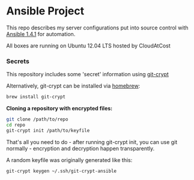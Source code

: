 Ansible Project
===============

This repo describes my server configurations put into source control with [Ansible 1.4.1](http://www.ansible.com/home) for automation.

All boxes are running on Ubuntu 12.04 LTS hosted by CloudAtCost

### Secrets

This repository includes some 'secret' information using [git-crypt](https://www.agwa.name/projects/git-crypt/)

Alternatively, git-crypt can be installed via [homebrew](http://brew.sh):

```bash
brew install git-crypt
```

**Cloning a repository with encrypted files:**

```bash
git clone /path/to/repo
cd repo
git-crypt init /path/to/keyfile
```

That's all you need to do - after running git-crypt init, you can use git normally - encryption and decryption happen transparently.

A random keyfile was originally generated like this:

`git-crypt keygen ~/.ssh/git-crypt-ansible`